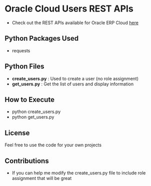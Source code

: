 # Oracle Cloud Users REST APIs
  - Check out the REST APIs available for Oracle ERP Cloud [here](https://docs.oracle.com/en/cloud/saas/applications-common/19d/farca/api-users.html)

## Python Packages Used
  - requests

## Python Files
  - **create_users.py** : Used to create a user (no role assignment)
  - **get_users.py** : Get the list of users and display information
  
## How to Execute
  - python create_users.py
  - python get_users.py
  
## License
Feel free to use the code for your own projects

## Contributions
  - If you can help me modify the create_users.py file to include role assignment that will be great
